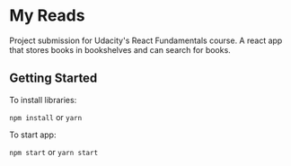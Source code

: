 # My Reads
Project submission for Udacity's React Fundamentals course.  A react app that stores books in bookshelves and can search for books.

## Getting Started

To install libraries:

`npm install` or `yarn`


To start app:

`npm start` or `yarn start`
